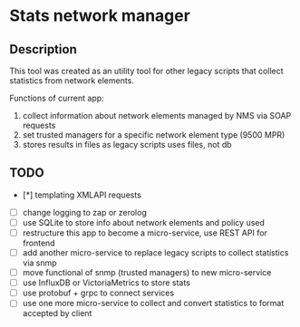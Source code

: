 # Stats network manager

## Description

This tool was created as an utility tool for other legacy scripts that collect statistics from network elements.

Functions of current app:

1. collect information about network elements managed by NMS via SOAP requests
2. set trusted managers for a specific network element type (9500 MPR)
3. stores results in files as legacy scripts uses files, not db

## TODO

-   [*] templating XMLAPI requests
-   [ ] change logging to zap or zerolog
-   [ ] use SQLite to store info about network elements and policy used
-   [ ] restructure this app to become a micro-service, use REST API for frontend
-   [ ] add another micro-service to replace legacy scripts to collect statistics via snmp
-   [ ] move functional of snmp (trusted managers) to new micro-service
-   [ ] use InfluxDB or VictoriaMetrics to store stats
-   [ ] use protobuf + grpc to connect services
-   [ ] use one more micro-service to collect and convert statistics to format accepted by client
